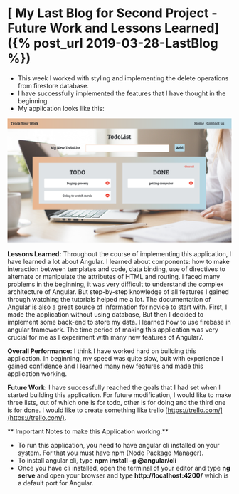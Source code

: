 # [ My Last Blog for Second Project - Future Work and Lessons Learned]({% post_url 2019-03-28-LastBlog %})

- This week I worked with styling and implementing the delete operations from firestore database.
- I have successfully implemented the features that I have thought in the beginning.
- My application looks like this:

![Image](/Images/image18.png)

**Lessons Learned:** Throughout the course of implementing this application, I have learned a lot about Angular. I learned about components: how to make interaction between templates and code, data binding, use of directives to alternate or manipulate the attributes of HTML and routing. I faced many problems in the beginning, it was very difficult to understand the complex architecture of Angular. But step-by-step knowledge of all features I gained through watching the tutorials helped me a lot. The documentation of Angular is also a great source of information for novice to start with. 
First, I made the application without using database, But then I decided to implement some back-end to store my data. I learned how to use firebase in angular framework. The time period of making this application was very crucial for me as I experiment with many new features of Angular7.

**Overall Performance:** I think I have worked hard on building this application. In beginning, my speed was quite slow, buit with experience I gained confidence and I learned many new features and made this application working.

**Future Work:**  I have successfully reached the goals that I had set when I started building this application. For future modification, I would like to make three lists, out of which one is for todo, other is for doing and the third one is for done. I would like to create something like trello [https://trello.com/](https://trello.com/).

** Important Notes to make this Application working:**
- To run this application, you need to have angular cli installed on your system. For that you must have npm (Node Package Manager).
- To install angular cli, type **npm install -g @angular/cli**
- Once you have cli installed, open the terminal of your editor and type **ng serve** and open your browser and type **http://localhost:4200/** which is a default port for Angular.
